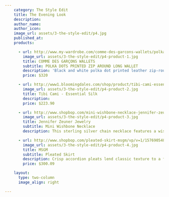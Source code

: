 ```yaml
---
    category: The Style Edit
    title: The Evening Look
    description:
    author_name:
    author_icon:
    image_url: assets/3-the-style-edit/p4.jpg
    published_at:
    products:

      - url: http://www.my-wardrobe.com/comme-des-garcons-wallets/polka-dots-printed-zip-around-long-wallet-618440
        image_url: assets/3-the-style-edit/p4-product-1.jpg
        title: COMME DES GARÇONS WALLETS
        subtitle: POLKA DOTS PRINTED ZIP AROUND LONG WALLET
        description: 'Black and white polka dot printed leather zip-round wallet by COMME des GARÇONS featuring a gold-tone zip-round fastening and all-over polka dot print. COMME des GARÇONS wallet opens out with a black leather interior, space for size cards, three slip pockets and a press-tud fastening coin pocket. COMME des GARÇONS wallet measures 20cm x 10cm x 2.5cm.'
        price: $320

      - url: http://www1.bloomingdales.com/shop/product/tibi-cami-essential-silk?ID=587198&CategoryID=2911&LinkType=PDPZ1#fn%3Dspp%3D2
        image_url: assets/3-the-style-edit/p4-product-2.jpg
        title: Tibi Cami - Essential Silk
        description:
        price: $223.90

      - url: http://www.shopbop.com/mini-wishbone-necklace-jennifer-zeuner/vp/v=1/845524441878056.htm?folderID=2534374302060432&fm=other-shopbysize&colorId=12208
        image_url: assets/3-the-style-edit/p4-product-3.jpg
        title: Jennifer Zeuner Jewelry
        subtitle: Mini Wishbone Necklace
        description: This sterling silver chain necklace features a wishbone charm. Lobster-claw clasp. 17" (43 cm) long.

      - url: http://www.shopbop.com/pleated-skirt-msgm/vp/v=1/1576905489.htm?folderID=18796&colorId=12867&extid=affprg-2687457
        image_url: assets/3-the-style-edit/p4-product-4.jpg
        title: MSGM
        subtitle: Pleated Skirt
        description: Crisp accordion pleats lend classic texture to a faux leather MSGM skirt. Hidden side zip. Unlined.
        price: $300.09

    layout:
      type: two-column
      image_align: right

---
```

